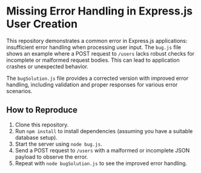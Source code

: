 # Missing Error Handling in Express.js User Creation

This repository demonstrates a common error in Express.js applications: insufficient error handling when processing user input. The `bug.js` file shows an example where a POST request to `/users` lacks robust checks for incomplete or malformed request bodies.  This can lead to application crashes or unexpected behavior.

The `bugSolution.js` file provides a corrected version with improved error handling, including validation and proper responses for various error scenarios.

## How to Reproduce

1. Clone this repository.
2. Run `npm install` to install dependencies (assuming you have a suitable database setup).
3. Start the server using `node bug.js`.
4. Send a POST request to `/users` with a malformed or incomplete JSON payload to observe the error.
5. Repeat with `node bugSolution.js` to see the improved error handling.